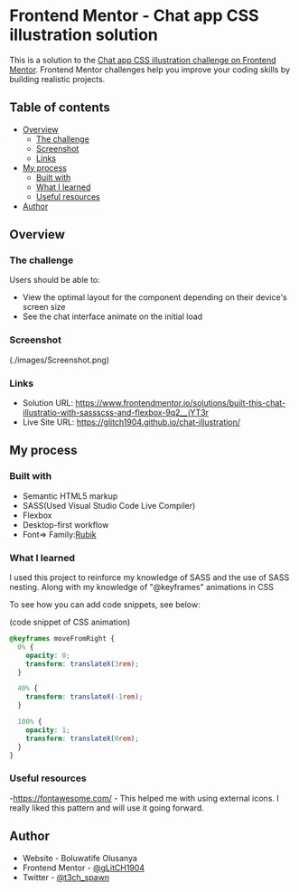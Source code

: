 # Frontend Mentor - Chat app CSS illustration solution

This is a solution to the [Chat app CSS illustration challenge on Frontend Mentor](https://www.frontendmentor.io/challenges/chat-app-css-illustration-O5auMkFqY). Frontend Mentor challenges help you improve your coding skills by building realistic projects. 

## Table of contents

- [Overview](#overview)
  - [The challenge](#the-challenge)
  - [Screenshot](#screenshot)
  - [Links](#links)
- [My process](#my-process)
  - [Built with](#built-with)
  - [What I learned](#what-i-learned)
  - [Useful resources](#useful-resources)
- [Author](#author)


## Overview

### The challenge

Users should be able to:

- View the optimal layout for the component depending on their device's screen size
- See the chat interface animate on the initial load

### Screenshot

(./images/Screenshot.png)


### Links

- Solution URL: https://www.frontendmentor.io/solutions/built-this-chat-illustratio-with-sassscss-and-flexbox-9q2__jYT3r
- Live Site URL: https://glitch1904.github.io/chat-illustration/

## My process

### Built with

- Semantic HTML5 markup
- SASS(Used Visual Studio Code Live Compiler)
- Flexbox
- Desktop-first workflow
- Font=> Family:[Rubik](https://fonts.google.com/specimen/Rubik)


### What I learned
I used this project to reinforce my knowledge of SASS and the use of SASS nesting. Along with my knowledge of "@keyframes" animations in CSS

To see how you can add code snippets, see below:

(code snippet of CSS animation)
```css
@keyframes moveFromRight {
  0% {
    opacity: 0;
    transform: translateX(3rem);
  }

  40% {
    transform: translateX(-1rem);
  }

  100% {
    opacity: 1;
    transform: translateX(0rem);
  }
}
```

### Useful resources
-https://fontawesome.com/ - This helped me with using external icons. I really liked this pattern and will use it going forward.

## Author

- Website - Boluwatife Olusanya
- Frontend Mentor - [@gLitCH1904](https://www.frontendmentor.io/profile/gLitCH1904)
- Twitter - [@t3ch_spawn](https://twitter.com/t3ch_spawn?t=Ov_f3rOf0XsthvKc_3YFpA&s=09)


